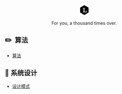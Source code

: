 <p align="center">
  <a href="http://www.happlee.club/Lee/">
    <img alt="Lee" src="./docs/_media/Lee.png">
  </a>
</p>

<p align="center">
  For you, a thousand times over.
</p>

## :pencil2: &nbsp;算法 ##

- [算法](https://github.com/Aroue/Lee-notes/blob/master/docs/notes/Algorithm-menu.md)

## 🎨 系统设计 ##

- [设计模式](https://github.com/Aroue/Lee-notes/blob/master/docs/notes/Design-pattern.md)   
